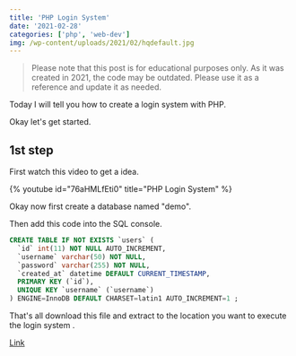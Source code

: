 ```yaml
---
title: 'PHP Login System'
date: '2021-02-28'
categories: ['php', 'web-dev']
img: /wp-content/uploads/2021/02/hqdefault.jpg
---
```


> Please note that this post is for educational purposes only. As it was created in 2021, the code may be outdated. Please use it as a reference and update it as needed.

Today I will tell you how to create a login system with PHP.

Okay let's get started.

## 1st step

First watch this video to get a idea.

{% youtube id="76aHMLfEti0" title="PHP Login System" %}

Okay now first create a database named "demo".

Then add this code into the SQL console.

```sql
CREATE TABLE IF NOT EXISTS `users` (
  `id` int(11) NOT NULL AUTO_INCREMENT,
  `username` varchar(50) NOT NULL,
  `password` varchar(255) NOT NULL,
  `created_at` datetime DEFAULT CURRENT_TIMESTAMP,
  PRIMARY KEY (`id`),
  UNIQUE KEY `username` (`username`)
) ENGINE=InnoDB DEFAULT CHARSET=latin1 AUTO_INCREMENT=1 ;
```

That's all download this file and extract to the location you want to execute the login system .

[Link](https://drive.google.com/drive/folders/1VOnH-BsQ2eGcpy4GRCXV5sqHVZPj0vKz?usp=sharing)
